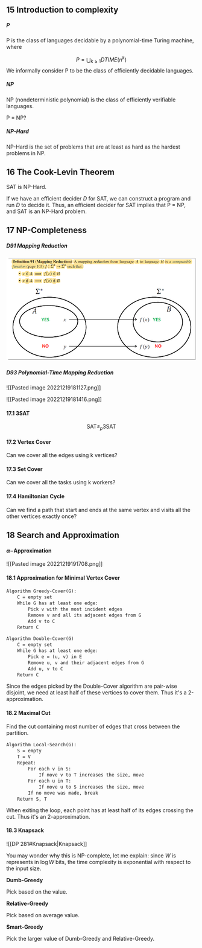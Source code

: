 ## 15 Introduction to complexity

##### P

P is the class of languages decidable by a polynomial-time Turing machine, where

$$
P = \bigcup_{k \geq 1}DTIME(n^k)
$$
We informally consider P to be the class of efficiently decidable languages.


##### NP

NP (nondeterministic polynomial) is the class of efficiently verifiable languages.

P = NP?

##### NP-Hard

NP-Hard is the set of problems that are at least as hard as the hardest problems in NP.



## 16 The Cook-Levin Theorem

SAT is NP-Hard.

If we have an efficient decider $D$ for SAT, we can construct a program and run $D$ to decide it. Thus, an efficient decider for SAT implies that P = NP, and SAT is an NP-Hard problem.



## 17 NP-Completeness

##### D91 Mapping Reduction

![|600](./attachment/Pasted%20image%2020221219180646.png)

##### D93 Polynomial-Time Mapping Reduction

![[Pasted image 20221219181127.png]]

![[Pasted image 20221219181416.png]]

#### 17.1 3SAT

$$
\text{SAT} \leq_p \text{3SAT}
$$
#### 17.2 Vertex Cover

Can we cover all the edges using k vertices?

#### 17.3 Set Cover

Can we cover all the tasks using k workers?

#### 17.4 Hamiltonian Cycle

Can we find a path that start and ends at the same vertex and visits all the other vertices exactly once?



## 18 Search and Approximation

#### $\alpha-$Approximation

![[Pasted image 20221219191708.png]]

#### 18.1 Approximation for Minimal Vertex Cover

```algorithm
Algorithm Greedy-Cover(G):
	C = empty set
	While G has at least one edge:
		Pick v with the most incident edges
		Remove v and all its adjacent edges from G
		Add v to C
	Return C
```

```algorithm
Algorithm Double-Cover(G)
	C = empty set
	While G has at least one edge:
		Pick e = (u, v) in E
		Remove u, v and their adjacent edges from G
		Add u, v to C
	Return C
```

Since the edges picked by the Double-Cover algorithm are pair-wise disjoint, we need at least half of these vertices to cover them. Thus it's a 2-approximation.

#### 18.2 Maximal Cut

Find the cut containing most number of edges that cross between the partition.

```algorithm
Algorithm Local-Search(G):
	S = empty
	T = V
	Repeat:
		For each v in S:
			If move v to T increases the size, move
		For each u in T:
			If move u to S increases the size, move
		If no move was made, break
	Return S, T
```

When exiting the loop, each point has at least half of its edges crossing the cut. Thus it's an 2-approximation.

#### 18.3 Knapsack

![[DP 281#Knapsack|Knapsack]]

You may wonder why this is NP-complete, let me explain: since $W$ is represents in $\log W$ bits, the time complexity is exponential with respect to the input size.

**Dumb-Greedy**

Pick based on the value.

**Relative-Greedy**

Pick based on average value.

**Smart-Greedy**

Pick the larger value of Dumb-Greedy and Relative-Greedy.
